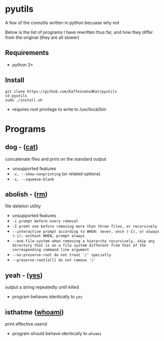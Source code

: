 # pyutils
A few of the coreutils written in python becuase why not

Below is the list of programs I have rewritten thus far, and how they differ from the original (they are all slower)

## Requirements

* python 3+

## Install

```
git clone https://github.com/KaffeinatedKat/pyutils
cd pyutils
sudo ./install.sh
```

* requires root privilege to write to /usr/local/bin

# Programs

## dog - ([cat](https://github.com/coreutils/coreutils/blob/master/src/cat.c))
concatenate files and print on the standard output

* unsupported features
* `-v, --show-nonprinting` (or related options)
* `-s, --squeeze-blank` 

## abolish - ([rm](https://github.com/coreutils/coreutils/blob/master/src/rm.c))
file deletion utility

* unsupported features
* `-i prompt before every removal`
* `-I promt one before removing more than three files, or recursively`
* `--interactive prompt according to WHEN: never, once (-I), or always (-i); without WHEN, prompt always`
* `--one-file-system when removing a hierarchy recursively, skip any directory that is on a file system different from that of the corresponding command line argument`
* `--no-preserve-root do not treat '/' specially`
* `--preserve-root[all] do not remove '/'`

## yeah - ([yes](https://github.com/coreutils/coreutils/blob/master/src/yes.c))
output a string repeatedly until killed

* program behaves identically to `yes`

## isthatme ([whoami](https://github.com/coreutils/coreutils/blob/master/src/whoami.c))
print effective userid

* program should behave identically to `whoami`
